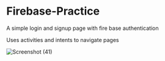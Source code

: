 # Firebase-Practice

A simple login and signup page with fire base authentication 

Uses activities and intents to navigate pages

![Screenshot (41)](https://user-images.githubusercontent.com/105046104/222466213-92a8c95c-be9e-407e-b062-6ad948b2571d.png)
